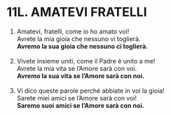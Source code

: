 # 11L. AMATEVI FRATELLI

<ol>
  <li>Amatevi, fratelli, come io ho amato voi!<br>
    Avrete la mia gioia che nessuno vi toglierà.<br>
    <b>Avremo la sua gioia che nessuno ci toglierà.</b></li><br>
  <li>Vivete insieme uniti, come il Padre è unito a me!<br>
    Avrete la mia vita se l’Amore sarà con voi.<br>
    <b>Avremo la sua vita se l’Amore sarà con noi.</b></li><br>
  <li>Vi dico queste parole perché abbiate in voi la gioia!<br>
    Sarete miei amici se l’Amore sarà con voi!<br>
    <b>Saremo suoi amici se l’Amore sarà con noi.</b></li>
</ol>
